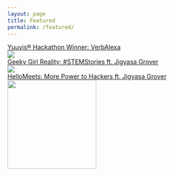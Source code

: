 ```yaml
---
layout: page
title: Featured
permalink: /featured/
---
```


<div class="child-page-listing">
   <div class="grid-container">
      <article id="0" class="location-listing">
         <a class="location-title" href="https://yuuvis.com/wp-content/uploads/2020/02/verbalexa-innovation-case-study.pdf" target="_blank">  Yuuvis® Hackathon Winner: VerbAlexa</a> 
         <div class="location-image"> <a href="https://yuuvis.com/wp-content/uploads/2020/02/verbalexa-innovation-case-study.pdf" target="_blank"> <img src="{{ site.baseurl }}/images/logo.png"> </a> </div>
      </article>
      <article id="98" class="location-listing">
         <a class="location-title" href="https://www.geekyreality.com/blog/stemstories-jigyasa-machine-learning-engineer-usa/" target="_blank"> Geeky Girl Reality: #STEMStories ft. Jigyasa Grover</a> 
         <div class="location-image"> <a href="https://www.geekyreality.com/blog/stemstories-jigyasa-machine-learning-engineer-usa/" target="_blank"> <img src="https://scontent-sjc3-1.xx.fbcdn.net/v/t31.0-8/15875344_851205171688192_1354750175758432514_o.jpg?_nc_cat=107&ccb=2&_nc_sid=e3f864&_nc_ohc=xhWfUjurT24AX_O-Gqq&_nc_ht=scontent-sjc3-1.xx&oh=073ecf358c4b0ae7e84ee01849168bc5&oe=6043C9C5"> </a> </div>
      </article>
      <article id="99" class="location-listing">
         <a class="location-title" href="https://medium.com/@hellomeets/more-power-to-hackers-jigyasa-grover-643ca836f30" target="_blank"> HelloMeets: More Power to Hackers ft. Jigyasa Grover</a> 
         <div class="location-image"> <a href="https://medium.com/@hellomeets/more-power-to-hackers-jigyasa-grover-643ca836f30" target="_blank"> <img width="200" height="200" src="https://miro.medium.com/max/1000/1*M6JzI3RU334Z1eRxpn9UCw.jpeg"> </a> </div>
      </article>
<!--       <article id="3688" class="location-listing">
         <a class="location-title" href="#"> London            </a> 
         <div class="location-image"> <a href="#"> <img width="300" height="169" style="width: 100%" src="https://s3-us-west-2.amazonaws.com/s.cdpn.io/210284/london-768x432.jpg" alt="london">  </a> </div>
      </article>
      <article id="3691" class="location-listing">
         <a class="location-title" href="#"> New York            </a> 
         <div class="location-image"> <a href="#"> <img width="300" height="169" style="width: 100%" src="https://s3-us-west-2.amazonaws.com/s.cdpn.io/210284/new-york-768x432.jpg" alt="new york">  </a> </div>
      </article>
      <article id="3694" class="location-listing">
         <a class="location-title" href="#"> Cape Town           </a> 
         <div class="location-image"> <a href="#"> <img width="300" height="169" style="width: 100%" src="https://s3-us-west-2.amazonaws.com/s.cdpn.io/210284/cape-town-768x432.jpg" alt="cape town">  </a> </div>
      </article>
      <article id="3697" class="location-listing">
         <a class="location-title" href="#"> Beijing           </a> 
         <div class="location-image"> <a href="#"> <img width="300" height="169" style="width: 100%" src="https://s3-us-west-2.amazonaws.com/s.cdpn.io/210284/beijing-768x432.jpg" alt="beijing">    </a> </div>
      </article>
      <article id="3700" class="location-listing">
         <a class="location-title" href="#"> Paris           </a> 
         <div class="location-image"> <a href="#"> <img width="300" height="169" style="width: 100%" src="https://s3-us-west-2.amazonaws.com/s.cdpn.io/210284/paris-768x432.jpg" alt="paris"> </a> </div>
      </article> -->
   </div>
   <!-- end grid container --> 
</div>
